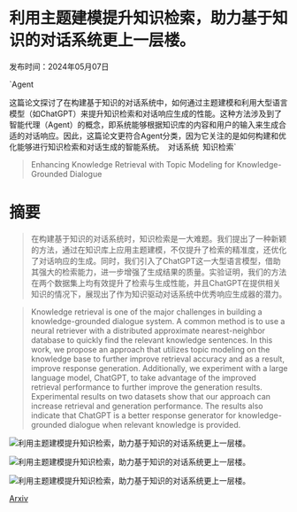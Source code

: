 # 利用主题建模提升知识检索，助力基于知识的对话系统更上一层楼。

发布时间：2024年05月07日

`Agent

这篇论文探讨了在构建基于知识的对话系统中，如何通过主题建模和利用大型语言模型（如ChatGPT）来提升知识检索和对话响应生成的性能。这种方法涉及到了智能代理（Agent）的概念，即系统能够根据知识库的内容和用户的输入来生成合适的对话响应。因此，这篇论文更符合Agent分类，因为它关注的是如何构建和优化能够进行知识检索和对话生成的智能系统。` `对话系统` `知识检索`

> Enhancing Knowledge Retrieval with Topic Modeling for Knowledge-Grounded Dialogue

# 摘要

> 在构建基于知识的对话系统时，知识检索是一大难题。我们提出了一种新颖的方法，通过在知识库上应用主题建模，不仅提升了检索的精准度，还优化了对话响应的生成。同时，我们引入了ChatGPT这一大型语言模型，借助其强大的检索能力，进一步增强了生成结果的质量。实验证明，我们的方法在两个数据集上均有效提升了检索与生成性能，并且ChatGPT在提供相关知识的情况下，展现出了作为知识驱动对话系统中优秀响应生成器的潜力。

> Knowledge retrieval is one of the major challenges in building a knowledge-grounded dialogue system. A common method is to use a neural retriever with a distributed approximate nearest-neighbor database to quickly find the relevant knowledge sentences. In this work, we propose an approach that utilizes topic modeling on the knowledge base to further improve retrieval accuracy and as a result, improve response generation. Additionally, we experiment with a large language model, ChatGPT, to take advantage of the improved retrieval performance to further improve the generation results. Experimental results on two datasets show that our approach can increase retrieval and generation performance. The results also indicate that ChatGPT is a better response generator for knowledge-grounded dialogue when relevant knowledge is provided.

![利用主题建模提升知识检索，助力基于知识的对话系统更上一层楼。](../../..//opt/data/Projects/HuggingArxiv/paper_images/2405.04713/contrib2.png)

![利用主题建模提升知识检索，助力基于知识的对话系统更上一层楼。](../../..//opt/data/Projects/HuggingArxiv/paper_images/2405.04713/multidoc2dial.png)

![利用主题建模提升知识检索，助力基于知识的对话系统更上一层楼。](../../..//opt/data/Projects/HuggingArxiv/paper_images/2405.04713/KILT_dialogue.png)

[Arxiv](https://arxiv.org/abs/2405.04713)